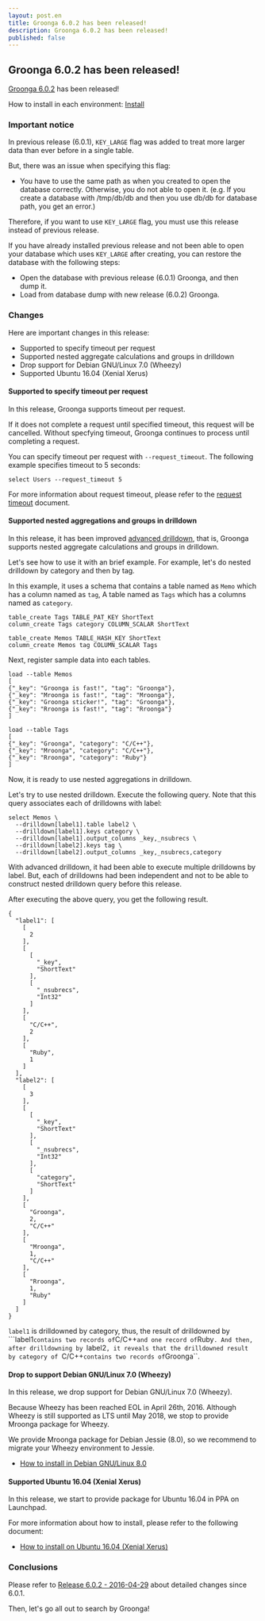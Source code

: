 ```yaml
---
layout: post.en
title: Groonga 6.0.2 has been released!
description: Groonga 6.0.2 has been released!
published: false
---
```


## Groonga 6.0.2 has been released!

[Groonga 6.0.2](/docs/news.html#release-6-0-2) has been released!

How to install in each environment: [Install](/docs/install.html)

### Important notice

In previous release (6.0.1), ``KEY_LARGE`` flag was added to treat more larger data than ever before in a single table.

But, there was an issue when specifying this flag:

  * You have to use the same path as when you created to open the database correctly. Otherwise, you do not able to open it. (e.g. If you create a database with /tmp/db/db and then you use db/db for database path, you get an error.)

Therefore, if you want to use ``KEY_LARGE`` flag, you must use this release instead of previous release.

If you have already installed previous release and not been able to open your database which uses ``KEY_LARGE`` after creating, you can restore the database with the following steps:

  * Open the database with previous release (6.0.1) Groonga, and then dump it.
  * Load from database dump with new release (6.0.2) Groonga.

### Changes

Here are important changes in this release:

  * Supported to specify timeout per request
  * Supported nested aggregate calculations and groups in drilldown
  * Drop support for Debian GNU/Linux 7.0 (Wheezy)
  * Supported Ubuntu 16.04 (Xenial Xerus)

#### Supported to specify timeout per request

In this release, Groonga supports timeout per request.

If it does not complete a request until specified timeout, this request will be cancelled. Without specfying timeout, Groonga continues to process until completing a request.

You can specify timeout per request with ``--request_timeout``. The following example specifies timeout to 5 seconds:

    select Users --request_timeout 5

For more information about request timeout, please refer to the [request timeout](/docs/reference/command/request_timeout.html) document.

#### Supported nested aggregations and groups in drilldown

In this release, it has been improved [advanced drilldown](/docs/reference/commands/select.html#select-advanced-drilldown-related-parameters), that is, Groonga supports nested aggregate calculations and groups in drilldown.

Let's see how to use it with an brief example.
For example, let's do nested drilldown by category and then by tag.

In this example, it uses a schema that contains a table named as ``Memo`` which has a column named as ``tag``, A table named as ``Tags`` which has a columns named as ``category``.

    table_create Tags TABLE_PAT_KEY ShortText
    column_create Tags category COLUMN_SCALAR ShortText

    table_create Memos TABLE_HASH_KEY ShortText
    column_create Memos tag COLUMN_SCALAR Tags

Next, register sample data into each tables.

    load --table Memos
    [
    {"_key": "Groonga is fast!", "tag": "Groonga"},
    {"_key": "Mroonga is fast!", "tag": "Mroonga"},
    {"_key": "Groonga sticker!", "tag": "Groonga"},
    {"_key": "Rroonga is fast!", "tag": "Rroonga"}
    ]

    load --table Tags
    [
    {"_key": "Groonga", "category": "C/C++"},
    {"_key": "Mroonga", "category": "C/C++"},
    {"_key": "Rroonga", "category": "Ruby"}
    ]

Now, it is ready to use nested aggregations in drilldown.

Let's try to use nested drilldown.
Execute the following query. Note that this query associates each of drilldowns with label:

    select Memos \
      --drilldown[label1].table label2 \
      --drilldown[label1].keys category \
      --drilldown[label1].output_columns _key,_nsubrecs \
      --drilldown[label2].keys tag \
      --drilldown[label2].output_columns _key,_nsubrecs,category

With advanced drilldown, it had been able to execute multiple drilldowns by label.
But, each of drilldowns had been independent and not to be able to construct nested drilldown query before this release.

After executing the above query, you get the following result.

    {
      "label1": [
        [
          2
        ],
        [
          [
            "_key",
            "ShortText"
          ],
          [
            "_nsubrecs",
            "Int32"
          ]
        ],
        [
          "C/C++",
          2
        ],
        [
          "Ruby",
          1
        ]
      ],
      "label2": [
        [
          3
        ],
        [
          [
            "_key",
            "ShortText"
          ],
          [
            "_nsubrecs",
            "Int32"
          ],
          [
            "category",
            "ShortText"
          ]
        ],
        [
          "Groonga",
          2,
          "C/C++"
        ],
        [
          "Mroonga",
          1,
          "C/C++"
        ],
        [
          "Rroonga",
          1,
          "Ruby"
        ]
      ]
    }

``label1`` is drilldowned by category, thus, the result of drilldowned by ```label1`` contains two records of ``C/C++`` and one record of ``Ruby``.
And then, after drilldowning by ``label2``, it reveals that the drilldowned result by category of ``C/C++`` contains two records of ``Groonga``.

#### Drop to support Debian GNU/Linux 7.0 (Wheezy)

In this release, we drop support for Debian GNU/Linux 7.0 (Wheezy).

Because Wheezy has been reached EOL in April 26th, 2016. Although Wheezy is still supported as LTS until May 2018, we stop to provide Mroonga package for Wheezy.

We provide Mroonga package for Debian Jessie (8.0), so we recommend to migrate your Wheezy environment to Jessie.

  * [How to install in Debian GNU/Linux 8.0](http://groonga.org/docs/install/debian.html#jessie)

#### Supported Ubuntu 16.04 (Xenial Xerus)

In this release, we start to provide package for Ubuntu 16.04 in PPA on Launchpad.

For more information about how to install, please refer to the following document:

  * [How to install on Ubuntu 16.04 (Xenial Xerus)](http://groonga.org/docs/install/ubuntu.html)

### Conclusions

Please refer to [Release 6.0.2 - 2016-04-29](/docs/news.html#release-6.02) about detailed changes since 6.0.1.

Then, let's go all out to search by Groonga!

